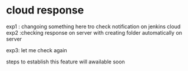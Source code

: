 # cloud response

exp1 : changoing something here tro check notification on jenkins cloud
exp2 :checking response on server with creating folder automatically on server

exp3: let me check again

steps to establish this feature will awailable soon
